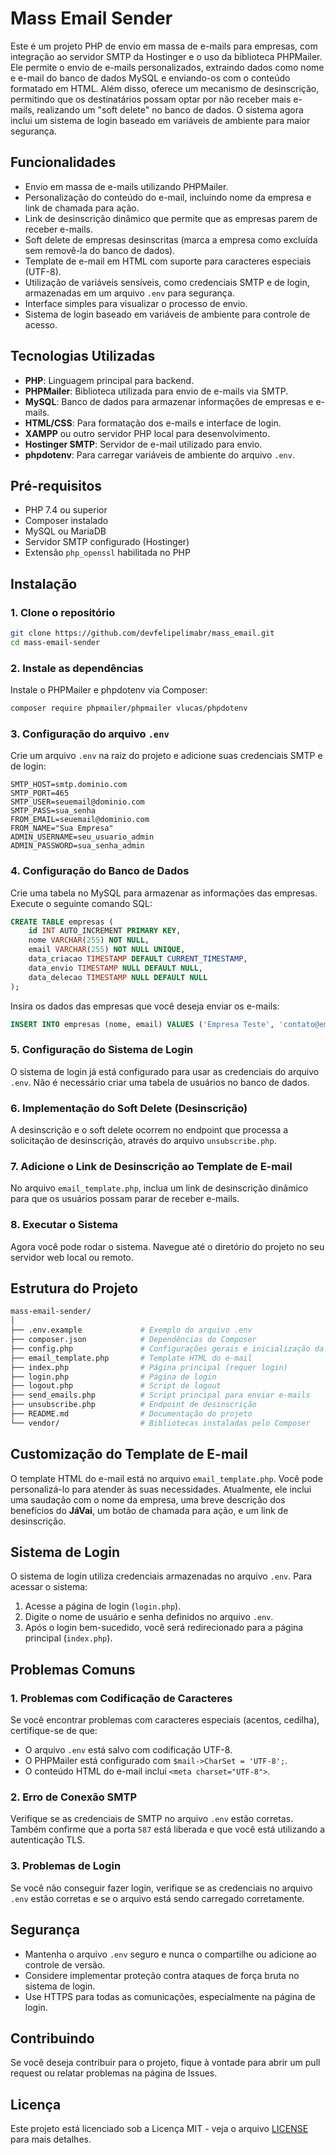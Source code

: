 # Mass Email Sender

Este é um projeto PHP de envio em massa de e-mails para empresas, com integração ao servidor SMTP da Hostinger e o uso da biblioteca PHPMailer. Ele permite o envio de e-mails personalizados, extraindo dados como nome e e-mail do banco de dados MySQL e enviando-os com o conteúdo formatado em HTML. Além disso, oferece um mecanismo de desinscrição, permitindo que os destinatários possam optar por não receber mais e-mails, realizando um "soft delete" no banco de dados. O sistema agora inclui um sistema de login baseado em variáveis de ambiente para maior segurança.

## Funcionalidades

- Envio em massa de e-mails utilizando PHPMailer.
- Personalização do conteúdo do e-mail, incluindo nome da empresa e link de chamada para ação.
- Link de desinscrição dinâmico que permite que as empresas parem de receber e-mails.
- Soft delete de empresas desinscritas (marca a empresa como excluída sem removê-la do banco de dados).
- Template de e-mail em HTML com suporte para caracteres especiais (UTF-8).
- Utilização de variáveis sensíveis, como credenciais SMTP e de login, armazenadas em um arquivo `.env` para segurança.
- Interface simples para visualizar o processo de envio.
- Sistema de login baseado em variáveis de ambiente para controle de acesso.

## Tecnologias Utilizadas

- **PHP**: Linguagem principal para backend.
- **PHPMailer**: Biblioteca utilizada para envio de e-mails via SMTP.
- **MySQL**: Banco de dados para armazenar informações de empresas e e-mails.
- **HTML/CSS**: Para formatação dos e-mails e interface de login.
- **XAMPP** ou outro servidor PHP local para desenvolvimento.
- **Hostinger SMTP**: Servidor de e-mail utilizado para envio.
- **phpdotenv**: Para carregar variáveis de ambiente do arquivo `.env`.

## Pré-requisitos

- PHP 7.4 ou superior
- Composer instalado
- MySQL ou MariaDB
- Servidor SMTP configurado (Hostinger)
- Extensão `php_openssl` habilitada no PHP

## Instalação

### 1. Clone o repositório

```bash
git clone https://github.com/devfelipelimabr/mass_email.git
cd mass-email-sender
```

### 2. Instale as dependências

Instale o PHPMailer e phpdotenv via Composer:

```bash
composer require phpmailer/phpmailer vlucas/phpdotenv
```

### 3. Configuração do arquivo `.env`

Crie um arquivo `.env` na raiz do projeto e adicione suas credenciais SMTP e de login:

```env
SMTP_HOST=smtp.dominio.com
SMTP_PORT=465
SMTP_USER=seuemail@dominio.com
SMTP_PASS=sua_senha
FROM_EMAIL=seuemail@dominio.com
FROM_NAME="Sua Empresa"
ADMIN_USERNAME=seu_usuario_admin
ADMIN_PASSWORD=sua_senha_admin
```

### 4. Configuração do Banco de Dados

Crie uma tabela no MySQL para armazenar as informações das empresas. Execute o seguinte comando SQL:

```sql
CREATE TABLE empresas (
    id INT AUTO_INCREMENT PRIMARY KEY,
    nome VARCHAR(255) NOT NULL,
    email VARCHAR(255) NOT NULL UNIQUE,
    data_criacao TIMESTAMP DEFAULT CURRENT_TIMESTAMP,
    data_envio TIMESTAMP NULL DEFAULT NULL,
    data_delecao TIMESTAMP NULL DEFAULT NULL
);
```

Insira os dados das empresas que você deseja enviar os e-mails:

```sql
INSERT INTO empresas (nome, email) VALUES ('Empresa Teste', 'contato@empresa.com');
```

### 5. Configuração do Sistema de Login

O sistema de login já está configurado para usar as credenciais do arquivo `.env`. Não é necessário criar uma tabela de usuários no banco de dados.

### 6. Implementação do Soft Delete (Desinscrição)

A desinscrição e o soft delete ocorrem no endpoint que processa a solicitação de desinscrição, através do arquivo `unsubscribe.php`.

### 7. Adicione o Link de Desinscrição ao Template de E-mail

No arquivo `email_template.php`, inclua um link de desinscrição dinâmico para que os usuários possam parar de receber e-mails.

### 8. Executar o Sistema

Agora você pode rodar o sistema. Navegue até o diretório do projeto no seu servidor web local ou remoto.

## Estrutura do Projeto

```bash
mass-email-sender/
│
├── .env.example             # Exemplo do arquivo .env
├── composer.json            # Dependências do Composer
├── config.php               # Configurações gerais e inicialização da sessão
├── email_template.php       # Template HTML do e-mail
├── index.php                # Página principal (requer login)
├── login.php                # Página de login
├── logout.php               # Script de logout
├── send_emails.php          # Script principal para enviar e-mails
├── unsubscribe.php          # Endpoint de desinscrição
├── README.md                # Documentação do projeto
└── vendor/                  # Bibliotecas instaladas pelo Composer
```

## Customização do Template de E-mail

O template HTML do e-mail está no arquivo `email_template.php`. Você pode personalizá-lo para atender às suas necessidades. Atualmente, ele inclui uma saudação com o nome da empresa, uma breve descrição dos benefícios do **JáVai**, um botão de chamada para ação, e um link de desinscrição.

## Sistema de Login

O sistema de login utiliza credenciais armazenadas no arquivo `.env`. Para acessar o sistema:

1. Acesse a página de login (`login.php`).
2. Digite o nome de usuário e senha definidos no arquivo `.env`.
3. Após o login bem-sucedido, você será redirecionado para a página principal (`index.php`).

## Problemas Comuns

### 1. Problemas com Codificação de Caracteres

Se você encontrar problemas com caracteres especiais (acentos, cedilha), certifique-se de que:

- O arquivo `.env` está salvo com codificação UTF-8.
- O PHPMailer está configurado com `$mail->CharSet = 'UTF-8';`.
- O conteúdo HTML do e-mail inclui `<meta charset="UTF-8">`.

### 2. Erro de Conexão SMTP

Verifique se as credenciais de SMTP no arquivo `.env` estão corretas. Também confirme que a porta `587` está liberada e que você está utilizando a autenticação TLS.

### 3. Problemas de Login

Se você não conseguir fazer login, verifique se as credenciais no arquivo `.env` estão corretas e se o arquivo está sendo carregado corretamente.

## Segurança

- Mantenha o arquivo `.env` seguro e nunca o compartilhe ou adicione ao controle de versão.
- Considere implementar proteção contra ataques de força bruta no sistema de login.
- Use HTTPS para todas as comunicações, especialmente na página de login.

## Contribuindo

Se você deseja contribuir para o projeto, fique à vontade para abrir um pull request ou relatar problemas na página de Issues.

## Licença

Este projeto está licenciado sob a Licença MIT - veja o arquivo [LICENSE](LICENSE) para mais detalhes.
